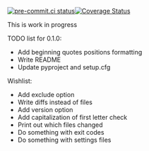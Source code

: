 [![pre-commit.ci status](https://results.pre-commit.ci/badge/github/DanielNoord/pydocstringformatter/main.svg)](https://results.pre-commit.ci/latest/github/DanielNoord/pydocstringformatter/main)[![Coverage Status](https://coveralls.io/repos/github/DanielNoord/pydocstringformatter/badge.svg?branch=main)](https://coveralls.io/github/DanielNoord/pydocstringformatter?branch=main)

This is work in progress

TODO list for 0.1.0:
- Add beginning quotes positions formatting
- Write README
- Update pyproject and setup.cfg

Wishlist:
- Add exclude option
- Write diffs instead of files
- Add version option
- Add capitalization of first letter check
- Print out which files changed
- Do something with exit codes
- Do something with settings files

